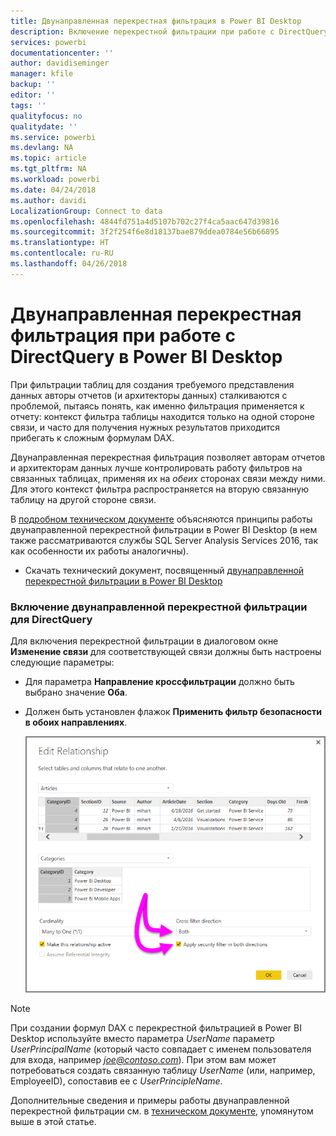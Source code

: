 ```yaml
---
title: Двунаправленная перекрестная фильтрация в Power BI Desktop
description: Включение перекрестной фильтрации при работе с DirectQuery в Power BI Desktop
services: powerbi
documentationcenter: ''
author: davidiseminger
manager: kfile
backup: ''
editor: ''
tags: ''
qualityfocus: no
qualitydate: ''
ms.service: powerbi
ms.devlang: NA
ms.topic: article
ms.tgt_pltfrm: NA
ms.workload: powerbi
ms.date: 04/24/2018
ms.author: davidi
LocalizationGroup: Connect to data
ms.openlocfilehash: 4844fd751a4d5107b702c27f4ca5aac647d39816
ms.sourcegitcommit: 3f2f254f6e8d18137bae879ddea0784e56b66895
ms.translationtype: HT
ms.contentlocale: ru-RU
ms.lasthandoff: 04/26/2018
---
```

# <a name="bidirectional-cross-filtering-using-directquery-in-power-bi-desktop"></a>Двунаправленная перекрестная фильтрация при работе с DirectQuery в Power BI Desktop

При фильтрации таблиц для создания требуемого представления данных авторы отчетов (и архитекторы данных) сталкиваются с проблемой, пытаясь понять, как именно фильтрация применяется к отчету: контекст фильтра таблицы находится только на одной стороне связи, и часто для получения нужных результатов приходится прибегать к сложным формулам DAX.

Двунаправленная перекрестная фильтрация позволяет авторам отчетов и архитекторам данных лучше контролировать работу фильтров на связанных таблицах, применяя их на *обеих* сторонах связи между ними. Для этого контекст фильтра распространяется на вторую связанную таблицу на другой стороне связи.

В [подробном техническом документе](http://download.microsoft.com/download/2/7/8/2782DF95-3E0D-40CD-BFC8-749A2882E109/Bidirectional%20cross-filtering%20in%20Analysis%20Services%202016%20and%20Power%20BI.docx) объясняются принципы работы двунаправленной перекрестной фильтрации в Power BI Desktop (в нем также рассматриваются службы SQL Server Analysis Services 2016, так как особенности их работы аналогичны).

* Скачать технический документ, посвященный [двунаправленной перекрестной фильтрации в Power BI Desktop](http://download.microsoft.com/download/2/7/8/2782DF95-3E0D-40CD-BFC8-749A2882E109/Bidirectional%20cross-filtering%20in%20Analysis%20Services%202016%20and%20Power%20BI.docx)

### <a name="enabling-bidirectional-cross-filtering-for-directquery"></a>Включение двунаправленной перекрестной фильтрации для DirectQuery

Для включения перекрестной фильтрации в диалоговом окне **Изменение связи** для соответствующей связи должны быть настроены следующие параметры:

* Для параметра **Направление кроссфильтрации** должно быть выбрано значение **Оба**.
* Должен быть установлен флажок **Применить фильтр безопасности в обоих направлениях**.
  
  ![](media/desktop-bidirectional-filtering/bidirectional-filtering_2.png)

> [!NOTE]
> При создании формул DAX с перекрестной фильтрацией в Power BI Desktop используйте вместо параметра *UserName* параметр *UserPrincipalName* (который часто совпадает с именем пользователя для входа, например *joe@contoso.com*). При этом вам может потребоваться создать связанную таблицу *UserName* (или, например, EmployeeID), сопоставив ее с *UserPrincipleName*.
> 
> 

Дополнительные сведения и примеры работы двунаправленной перекрестной фильтрации см. в [техническом документе](http://download.microsoft.com/download/2/7/8/2782DF95-3E0D-40CD-BFC8-749A2882E109/Bidirectional%20cross-filtering%20in%20Analysis%20Services%202016%20and%20Power%20BI.docx), упомянутом выше в этой статье.

